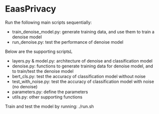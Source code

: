 # EaasPrivacy

Run the following main scripts sequentially:
- train_denoise_model.py: generate training data, and use them to train a denoise model
- run_denoise.py: test the performance of denoise model

Below are the supporting scriptsL
- layers.py & model.py: architecture of denoise and classification model
- denoise.py: functions to generate training data for denoise model, and to train/test the denoise model
- bert_cls.py: test the accuracy of classification model without noise
- test_with_noise.py: test the accuracy of classification model with noise (no denoise)
- parameters.py: define the parameters
- utils.py: other supporting functions

Train and test the model by running:
./run.sh
